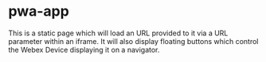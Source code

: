 # pwa-app
This is a static page which will load an URL provided to it via a URL parameter within an iframe. It will also display floating buttons which control the Webex Device displaying it on a navigator.

